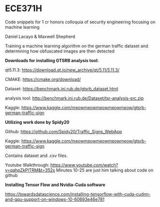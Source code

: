 # ECE371H
Code snippets for 1 cr honors colloquia of security engineering focusing on machine learning

Daniel Lacayo & Maxwell Shepherd

Training a machine learning algorithm on the german traffic dataset and determining how obfuscated images are then detected

**Downloads for installing GTSRB analysis tool:**

  qt5.11.3: https://download.qt.io/new_archive/qt/5.11/5.11.3/

  CMAKE: https://cmake.org/download/

  Dataset: https://benchmark.ini.rub.de/gtsrb_dataset.html

  analysis tool: http://benchmark.ini.rub.de/Dataset/tsr-analysis-src.zip

  Kaggle: https://www.kaggle.com/meowmeowmeowmeowmeow/gtsrb-german-traffic-sign

**Utilizing work done by Spidy20**

  Github: https://github.com/Spidy20/Traffic_Signs_WebApp

  Kaggle: https://www.kaggle.com/meowmeowmeowmeowmeow/gtsrb-german-traffic-sign

  Contains dataset and .csv files.

  Youtube Walkthrough: https://www.youtube.com/watch?v=qahpZkPlTRM&t=352s
  Minutes 10-25 are just him talking about code on github

**Installing Tensor Flow and Nvidia-Cuda software**

  https://towardsdatascience.com/installing-tensorflow-with-cuda-cudnn-and-gpu-support-on-windows-10-60693e46e781
